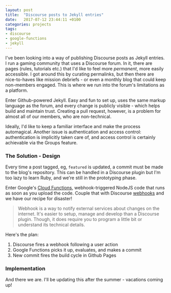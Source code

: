 ```yaml
---
layout: post
title:  "Discourse posts to Jekyll entries"
date:   2017-07-12 23:44:11 +0100
categories: projects
tags:
- discourse
- google-functions
- jekyll
---
```



I've been looking into a way of publishing Discourse posts as Jekyll entries. I run a gaming community that uses a Discourse forum.
In it, there are pages (rules, tutorials etc.) that I'd like to feel more _permanent_, more easily accessible. I got around this by
curating permalinks, but then there are nice-to-haves like mission debriefs - or even a monthly blog that could keep non-members engaged. 
This is where we run into the forum's limitations as a platform.

Enter Github-powered Jekyll. Easy and fun to set up, uses the same markup language as the forum, and every change is publicly visible - which
helps build and maintain trust. Creating a pull request, however, is a problem for almost all of our members, who are non-technical.

Ideally, I'd like to keep a familiar interface and make the process automagical. Another issue is authentication and access control:
authentication is implicitly taken care of, and access control is certainly achievable via the Groups feature.


### The Solution - Design

Every time a post tagged, eg, `featured` is updated, a commit must be made to the blog's repository. This can be handled in a Discourse
plugin but I'm too lazy to learn Ruby, and we're still in the prototyping phase.

Enter Google's [Cloud Functions][gcf], webhook-triggered NodeJS code that runs as soon as you upload the code. Couple that with Discourse
[webhooks][dwebhooks] and we have our recipe for disaster!

> Webhook is a way to notify external services about changes on the internet. It's easier to setup, manage and develop than a Discourse
plugin. Though, it does require you to program a little bit or understand its technical details.


Here's the plan:

1. Discourse fires a webhook following a user action
1. Google Functions picks it up, evaluates, and makes a commit
1. New commit fires the build cycle in Github Pages


### Implementation

And there we are. I'll be updating this after the summer - vacations coming up!

[gcf]: https://cloud.google.com/functions/
[dwebhooks]: https://meta.discourse.org/t/setting-up-webhooks/